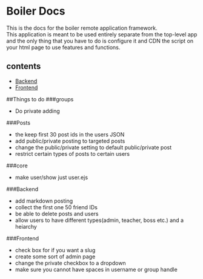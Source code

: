 # Boiler Docs    
  
This is the docs for the boiler remote application framework.  
This application is meant to be used entirely separate from the top-level app and the only thing that you have to do is configure it and CDN the script on your html page to use features and functions.  

## contents    
- [Backend](backend.html)  
- [Frontend](frontend.html)

##Things to do
###groups
- Do private adding

###Posts
- the keep first 30 post ids in the users JSON
- add public/private posting to targeted posts
- change the public/private setting to default public/private post
- restrict certain types of posts to certain users

###core
- make user/show just user.ejs

###Backend
- add markdown posting
- collect the first one 50 friend IDs
- be able to delete posts and users
- allow users to have different types(admin, teacher, boss etc.) and a heiarchy

###Frontend
- check box for if you want a slug
- create some sort of admin page
- change the private checkbox to a dropdown
- make sure you cannot have spaces in username or group handle
